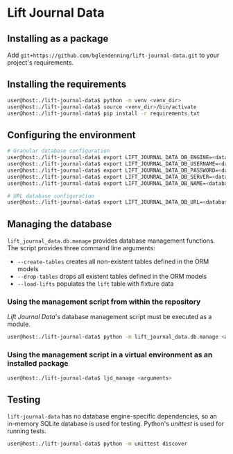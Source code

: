 # Lift Journal Data

## Installing as a package

Add `git+https://github.com/bglendenning/lift-journal-data.git` to your project's requirements.

## Installing the requirements

```bash
user@host:./lift-journal-data$ python -m venv <venv_dir>
user@host:./lift-journal-data$ source <venv_dir>/bin/activate
user@host:./lift-journal-data$ pip install -r requirements.txt
```

## Configuring the environment

```bash
# Granular database configuration
user@host:./lift-journal-data$ export LIFT_JOURNAL_DATA_DB_ENGINE=<database engine>
user@host:./lift-journal-data$ export LIFT_JOURNAL_DATA_DB_USERNAME=<database username>
user@host:./lift-journal-data$ export LIFT_JOURNAL_DATA_DB_PASSWORD=<database password>
user@host:./lift-journal-data$ export LIFT_JOUNRAL_DATA_DB_SERVER=<database server>
user@host:./lift-journal-data$ export LIFT_JOURNAL_DATA_DB_NAME=<database name>

# URL database configuration
user@host:./lift-journal-data$ export LIFT_JOURNAL_DATA_DB_URL=<database url>
```

## Managing the database

`lift_journal_data.db.manage` provides database management functions. The script provides three command line arguments:

* `--create-tables` creates all non-existent tables defined in the ORM models
* `--drop-tables` drops all existent tables defined in the ORM models
* `--load-lifts` populates the `lift` table with fixture data

### Using the management script from within the repository

_Lift Journal Data_'s database management script must be executed as a module.

```bash
user@host:./lift-journal-data$ python -m lift_journal_data.db.manage <arguments>
```

### Using the management script in a virtual environment as an installed package

```bash
user@host:./lift-journal-data$ ljd_manage <arguments>
```

## Testing

`lift-journal-data` has no database engine-specific dependencies, so an in-memory SQLite database is used for testing. Python's _unittest_ is used for running tests.

```bash
user@host:./lift-journal-data$ python -m unittest discover
```

